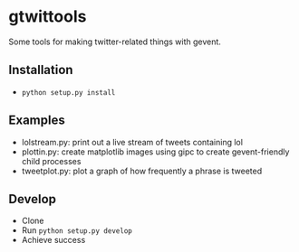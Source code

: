 gtwittools
============
Some tools for making twitter-related things with gevent.


Installation
------------
 * `python setup.py install`


Examples
--------
 * lolstream.py: print out a live stream of tweets containing lol
 * plottin.py: create matplotlib images using gipc to create gevent-friendly child processes
 * tweetplot.py: plot a graph of how frequently a phrase is tweeted


Develop
-------
 * Clone
 * Run `python setup.py develop`
 * Achieve success

